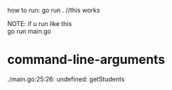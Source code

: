 how to run:
go run . //this works

NOTE:
if u  run like this  
go run main.go 
# command-line-arguments
./main.go:25:26: undefined: getStudents
